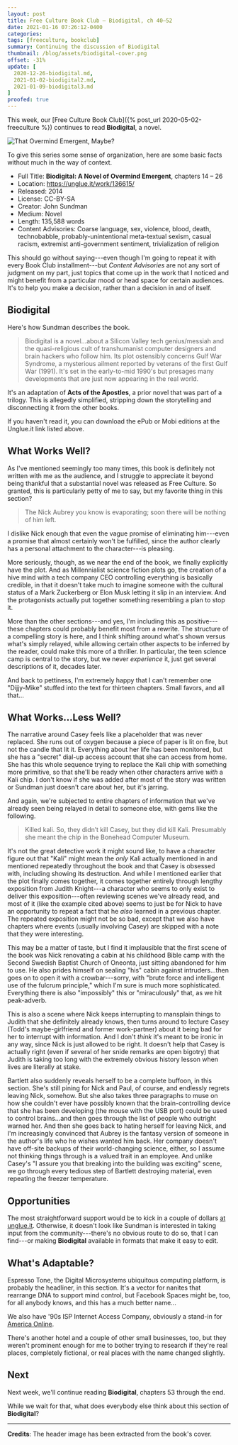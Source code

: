 ```yaml
---
layout: post
title: Free Culture Book Club — Biodigital, ch 40–52
date: 2021-01-16 07:26:12-0400
categories:
tags: [freeculture, bookclub]
summary: Continuing the discussion of Biodigital
thumbnail: /blog/assets/biodigital-cover.png
offset: -31%
update: [
  2020-12-26-biodigital.md,
  2021-01-02-biodigital2.md,
  2021-01-09-biodigital3.md
]
proofed: true
---
```


This week, our [Free Culture Book Club]({% post_url 2020-05-02-freeculture %}) continues to read **Biodigital**, a novel.

![That Overmind Emergent, Maybe?](/blog/assets/biodigital-cover.png "That Overmind Emergent, Maybe?")

To give this series some sense of organization, here are some basic facts without much in the way of context.

 * Full Title:  **Biodigital:  A Novel of Overmind Emergent**, chapters 14 – 26
 * Location:  <https://unglue.it/work/136615/>
 * Released:  2014
 * License:  CC-BY-SA
 * Creator:  John Sundman
 * Medium:  Novel
 * Length:  135,588 words
 * Content Advisories:  Coarse language, sex, violence, blood, death, technobabble, probably-unintentional meta-textual sexism, casual racism, extremist anti-government sentiment, trivialization of religion

This should go without saying---even though I'm going to repeat it with every Book Club installment---but *Content Advisories* are not any sort of judgment on my part, just topics that come up in the work that I noticed and might benefit from a particular mood or head space for certain audiences.  It's to help you make a decision, rather than a decision in and of itself.

## Biodigital

Here's how Sundman describes the book.

 > Biodigital is a novel...about a Silicon Valley tech genius/messiah and the quasi-religious cult of transhumanist computer designers and brain hackers who follow him. Its plot ostensibly concerns Gulf War Syndrome, a mysterious ailment reported by veterans of the first Gulf War (1991).  It's set in the early-to-mid 1990's but presages many developments that are just now appearing in the real world.

It's an adaptation of **Acts of the Apostles**, a prior novel that was part of a trilogy.  This is allegedly simplified, stripping down the storytelling and disconnecting it from the other books.

If you haven't read it, you can download the ePub or Mobi editions at the Unglue.it link listed above.

## What Works Well?

As I've mentioned seemingly too many times, this book is definitely not written with me as the audience, and I struggle to appreciate it beyond being thankful that a substantial novel was released as Free Culture.  So granted, this is particularly petty of me to say, but my favorite thing in this section?

 > The Nick Aubrey you know is evaporating; soon there will be nothing of him left.

I dislike Nick enough that even the vague promise of eliminating him---even a promise that almost certainly won't be fulfilled, since the author clearly has a personal attachment to the character---is pleasing.

More seriously, though, as we near the end of the book, we finally explicitly have the plot.  And as Millennialist science fiction plots go, the creation of a hive mind with a tech company CEO controlling everything is basically credible, in that it doesn't take much to imagine someone with the cultural status of a Mark Zuckerberg or Elon Musk letting it slip in an interview.  And the protagonists actually put together something resembling a plan to stop it.

More than the other sections---and yes, I'm including this as positive---these chapters could probably benefit most from a rewrite.  The structure of a compelling story is here, and I think shifting around what's shown versus what's simply relayed, while allowing certain other aspects to be inferred by the reader, could make this more of a thriller.  In particular, the teen science camp is central to the story, but we never *experience* it, just get several descriptions of it, decades later.

And back to pettiness, I'm extremely happy that I can't remember one "Dijjy-Mike" stuffed into the text for thirteen chapters.  Small favors, and all that...

## What Works...Less Well?

The narrative around Casey feels like a placeholder that was never replaced.  She runs out of oxygen because a piece of paper is lit on fire, but not the candle that lit it.  Everything about her life has been monitored, but she has a "secret" dial-up access account that she can access from home.  She has this whole sequence trying to replace the Kali chip with something more primitive, so that she'll be ready when other characters arrive *with* a Kali chip.  I don't know if she was added after most of the story was written or Sundman just doesn't care about her, but it's jarring.

And again, we're subjected to entire chapters of information that we've already seen being relayed in detail to someone else, with gems like the following.

 > Killed kali. So, they didn’t kill Casey, but they did kill Kali. Presumably she meant the chip in the Bonehead Computer Museum.

It's not the great detective work it might sound like, to have a character figure out that "Kali" might mean the *only* Kali actually mentioned in and mentioned repeatedly throughout the book and that Casey is obsessed with, including showing its destruction.  And while I mentioned earlier that the plot finally comes together, it comes together entirely through lengthy exposition from Judith Knight---a character who seems to only exist to deliver this exposition---often reviewing scenes we've already read, and most of it (like the example cited above) seems to just be for Nick to have an opportunity to repeat a fact that he *also* learned in a previous chapter.  The repeated exposition might not be so bad, except that we also have chapters where events (usually involving Casey) are skipped with a note that they were interesting.

This may be a matter of taste, but I find it implausible that the first scene of the book was Nick renovating a cabin at his childhood Bible camp with the Second Swedish Baptist Church of Oneonta, just sitting abandoned for him to use.  He also prides himself on sealing "his" cabin against intruders...then goes on to open it with a crowbar---sorry, with "brute force and intelligent use of the fulcrum principle," which I'm sure is much more sophisticated.  Everything there is also "impossibly" this or "miraculously" that, as we hit peak-adverb.

This is also a scene where Nick keeps interrupting to mansplain things to Judith that she definitely already knows, then turns around to lecture Casey (Todd's maybe-girlfriend and former work-partner) about it being bad for her to interrupt with information.  And I don't *think* it's meant to be ironic in any way, since Nick is just allowed to be right.  It doesn't help that Casey is actually right (even if several of her snide remarks are open bigotry) that Judith is taking too long with the extremely obvious history lesson when lives are literally at stake.

Bartlett also suddenly reveals herself to be a complete buffoon, in this section.  She's still pining for Nick and Paul, of course, and endlessly regrets leaving Nick, somehow.  But she also takes three paragraphs to muse on how she couldn't ever have possibly known that the brain-controlling device that she has been developing (the mouse with the USB port) could be used to control brains...and then goes through the list of people who outright warned her.  And then she goes back to hating herself for leaving Nick, and I'm increasingly convinced that Aubrey is the fantasy version of someone in the author's life who he wishes wanted him back.  Her company doesn't have off-site backups of their world-changing science, either, so I assume not thinking things through is a valued trait in an employee.  And unlike Casey's "I assure you that breaking into the building was exciting" scene, we go through every tedious step of Bartlett destroying material, even repeating the freezer temperature.

## Opportunities

The most straightforward support would be to kick in a couple of dollars [at unglue.it](https://unglue.it/work/136615/download/?offer_id=23).  Otherwise, it doesn't look like Sundman is interested in taking input from the community---there's no obvious route to do so, that I can find---or making **Biodigital** available in formats that make it easy to edit.

## What's Adaptable?

Espresso Tone, the Digital Microsystems ubiquitous computing platform, is probably the headliner, in this section.  It's a vector for nanites that rearrange DNA to support mind control, but Facebook Spaces might be, too, for all anybody knows, and this has a much better name...

We also have '90s ISP Internet Access Company, obviously a stand-in for [America Online](https://en.wikipedia.org/wiki/AOL).

There's another hotel and a couple of other small businesses, too, but they weren't prominent enough for me to bother trying to research if they're real places, completely fictional, or real places with the name changed slightly.

## Next

Next week, we'll continue reading **Biodigital**, chapters 53 through the end.

While we wait for that, what does everybody else think about this section of **Biodigital**?

* * *

**Credits**:  The header image has been extracted from the book's cover.

